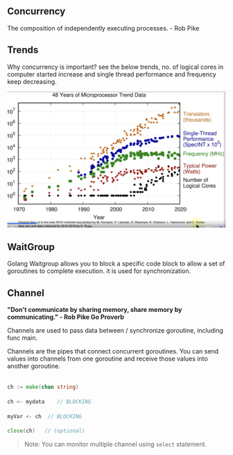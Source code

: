 ## Concurrency 

The composition of independently executing processes. - Rob Pike


## Trends 

Why concurrency is important? see the below trends, no. of logical cores in computer started increase and single thread performance and frequency keep decreasing.

![alt text](image.png)

## WaitGroup 

Golang Waitgroup allows you to block a specific code block to allow a set of goroutines to complete execution. 
it is used for synchronization.


## Channel 

**"Don't communicate by sharing memory, share memory by communicating." - Rob Pike Go Proverb**

Channels are used to pass data between / synchronize goroutine, including func main.

Channels are the pipes that connect concurrent goroutines. You can send values into channels from one goroutine and receive those values into another goroutine.


```go 

ch := make(chan string)

ch <- mydata    // BLOCKING 

myVar <- ch  // BLOCKING

close(ch)   // (optional)

```

> Note: You can monitor multiple channel using `select` statement.




